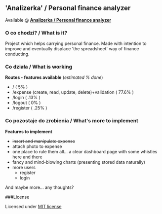 ## 'Analizerka' / Personal finance analyzer

Available @ **[Analizerka / Personal finance analyzer](http://)**

### O co chodzi?  / What is it?
Project which helps carrying personal finance. Made with intention to improve and eventually displace 'the spreadsheet' way of finance conducting.

### Co działa / What is working

**Routes - features available** (*estimated % done*)

* / ( 5% )
* /expense (create, read, update, delete)+validation ( 77.6% )
* /login ( .13% )
* /logout ( 0% )
* /register ( .25% )

### Co pozostaje do zrobienia / What's more to implement
**Features to implement**

* ~~insert and manipulate expense~~
* attach photo to expense
* one place to rule them all... a clear dashboard page with some whistles here and there
* fancy and mind-blowing charts (presenting stored data naturally)
* more users
    * register
    * login

And maybe more... any thoughts?

###License

Licensed under [MIT license](http://opensource.org/licenses/MIT)
